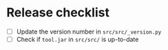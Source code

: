 # Release checklist

- [ ] Update the version number in `src/src/_version.py`
- [ ] Check if `tool.jar` in `src/src/` is up-to-date
